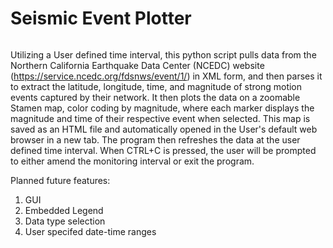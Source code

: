 # Seismic Event Plotter
<p align="center">
  <img alt="" style=" margin-left: 50px;margin-right: 50px;" src="https://user-images.githubusercontent.com/74040471/140024638-2875b24f-0249-4d23-8a89-57b63ccfe4db.png"/>
</p>

Utilizing a User defined time interval, this python script pulls data from the Northern California Earthquake Data Center (NCEDC) 
website (https://service.ncedc.org/fdsnws/event/1/) in XML form, and then parses it to extract 
the latitude, longitude, time, and magnitude of strong motion events captured by their network. It then plots the data on a zoomable Stamen 
map, color coding by magnitude, where each marker displays the magnitude and time of their respective event when selected. This map is saved as an HTML file 
and automatically opened in the User's default web browser in a new tab. The program then refreshes the data at the user defined time interval. When 
CTRL+C is pressed, the user will be prompted to either amend the monitoring interval or exit the program.

Planned future features:
1) GUI
2) Embedded Legend
3) Data type selection
4) User specifed date-time ranges
